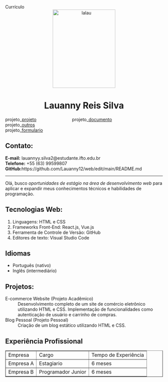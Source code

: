 <!DOCTYPE html>
<html lang="pt-BR">
<head>
    <meta charset="UTF-8">
    <meta name="viewport" content="width=device-width, initial-scale=1.0">
    Currículo
</head>
<body>
    
<center>
    <img
    src="c:\Users\202310210022\Downloads\WhatsApp Image 2025-01-18 at 21.53.07.jpeg"
      alt="lalau"
      width="200"
      height="250" /> <h1>Lauanny Reis Silva </h1></center>

projeto_<a href="file:///C:/Users/202310210022/.vscode/Projetos.html">projeto</a>&nbsp;&nbsp;&nbsp;&nbsp;&nbsp;&nbsp;&nbsp;&nbsp;&nbsp;&nbsp;&nbsp;&nbsp;&nbsp;&nbsp;&nbsp;&nbsp;&nbsp;&nbsp;&nbsp;&nbsp;&nbsp;&nbsp;&nbsp;&nbsp;&nbsp;&nbsp;&nbsp;&nbsp; 
        projeto_<a href="file:///C:/Users/202310210022/.vscode/documentos.html">documento</a>&nbsp;&nbsp;&nbsp;&nbsp;&nbsp;&nbsp;&nbsp;&nbsp;&nbsp;&nbsp;&nbsp;&nbsp;&nbsp;&nbsp;&nbsp;&nbsp;&nbsp;&nbsp;&nbsp;&nbsp;&nbsp;&nbsp;&nbsp;&nbsp;&nbsp;&nbsp;&nbsp;    
        projeto_<a href="file:///C:/Users/202310210022/.vscode/outro.html">outros</a>&nbsp;&nbsp;&nbsp;&nbsp;&nbsp;&nbsp;&nbsp;&nbsp;&nbsp;&nbsp;&nbsp;&nbsp;&nbsp;&nbsp;&nbsp;&nbsp;&nbsp;&nbsp;&nbsp;&nbsp;&nbsp;&nbsp;&nbsp;&nbsp;&nbsp;&nbsp;&nbsp;&nbsp;  
        projeto_<a href="file:///C:/Users/202310210022/.vscode/FORMULARIO.html">formulario</a>&nbsp;&nbsp;&nbsp;&nbsp;&nbsp;&nbsp;&nbsp;&nbsp;&nbsp;&nbsp;&nbsp;&nbsp;&nbsp;&nbsp;&nbsp;&nbsp;&nbsp;&nbsp;&nbsp;&nbsp;&nbsp;&nbsp;&nbsp;&nbsp;&nbsp;&nbsp;&nbsp;&nbsp;     
      </p>
      
    
<section>
        <h2>Contato:</h2>
        <strong>E-mail:</strong> lauannyy.silva2@estudante.ifto.edu.br<br>
        <strong>Telefone:</strong> +55 (63) 99599807<br>
        <strong>GitHub:</strong>https://github.com/Lauanny12/web/edit/main/README.md<br>
    </section>
      <hr>                           
          <article>
            <p>Olá, busco <em>oportunidades de estágio na área de desenvolvimento web</em> para aplicar e expandir meus conhecimentos técnicos e habilidades de programação.</p>
        </article>
        
<section>
     <h2>Tecnologias Web:</h2>
         <ol>
            <li>Linguagens: HTML e CSS</li>
            <li>Frameworks Front-End: React.js, Vue.js</li>
            <li>Ferramenta de Controle de Versão: GitHub</li>
            <li>Editores de texto: Visual Studio Code</li>
        </ol>
</section>
      
<section>
    <h2>Idiomas</h2>
    <ul>
             <li>Português (nativo)</li>
             <li>Inglês (intermediário)</li>
            </ul>
        </section>
        
<section>
            <h2>Projetos:</h2>
            <dl>
                <dt>E-commerce Website (Projeto Acadêmico)</dt>
                <dd>Desenvolvimento completo de um site de comércio eletrônico utilizando HTML e CSS. Implementação de funcionalidades como autenticação de usuário e carrinho de compras.</dd>
            <dt>Blog Pessoal (Projeto Pessoal)</dt>
            <dd>Criação de um blog estático utilizando HTML e CSS.</dd>
            </dl>
        </section>
     <section>
            <h2>Experiência Profissional</h2>
                    <table border="1">
                <tr>
                    <td>Empresa</td>
                    <td> Cargo </td>
                    <td>Tempo de Experiência</td>
                </tr>
                <tr>
                    <td>Empresa A</td>
                    <td>Estagiario</td>
                    <td>6 meses</td>
                </tr>
                <tr>
                    <td>Empresa B</td>
                    <td>Programador Junior</td>
                    <td>6 meses</td>
                </tr>
            </table>
                  
            
